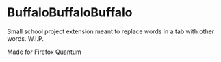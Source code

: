 # BuffaloBuffaloBuffalo
Small school project extension meant to replace words in a tab with other words. W.I.P.

Made for Firefox Quantum
